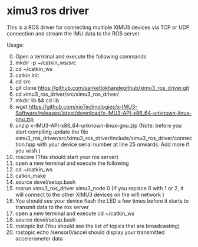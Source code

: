 # ximu3 ros driver

This is a ROS driver for connecting multiple XIMU3 devices via TCP or UDP connection and stream the IMU data to the ROS server


Usage:


0. Open a terminal and execute the following commands
1. mkdir -p ~/catkin_ws/src
2. cd ~/catkin_ws
3. catkin init
4. cd src
5. git clone https://github.com/sanketlokhandegithub/ximu3_ros_driver.git
6. cd ximu3_ros_driver/src/ximu3_ros_driver/
7. mkdir lib && cd lib
8. wget https://github.com/xioTechnologies/x-IMU3-Software/releases/latest/download/x-IMU3-API-x86_64-unknown-linux-gnu.zip
9. unzip x-IMU3-API-x86_64-unknown-linux-gnu.zip (Note: before you start compiling update the file ximu3_ros_driver/src/ximu3_ros_driver/include/ximu3_ros_driver/connection.hpp with your device serial number at line 25 onwards. Add more if you wish.)
10. roscore (This should start your ros server) 
11. open a new terminal and execute the following
12. cd ~/catkin_ws
13. catkin_make
14. source devel/setup.bash
15. rosrun ximu3_ros_driver ximu3_node 0 (If you replace 0 with 1 or 2, it will connect to the other XIMU3 devices on the wifi network )
17. You should see your device flash the LED a few times before it starts to transmit data to the ros server
18. open a new terminal and execute cd ~/catkin_ws
19. source devel/setup.bash
20. rostopic list (You should see the list of topics that are broadcasting)
21. rostopic echo /sensor0/accel should display your transmitted accelerometer data
